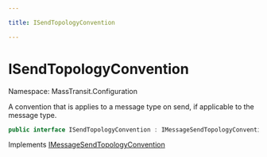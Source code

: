 ```yaml
---

title: ISendTopologyConvention

---
```


# ISendTopologyConvention

Namespace: MassTransit.Configuration

A convention that is applies to a message type on send, if applicable to
 the message type.

```csharp
public interface ISendTopologyConvention : IMessageSendTopologyConvention
```

Implements [IMessageSendTopologyConvention](../masstransit-configuration/imessagesendtopologyconvention)
